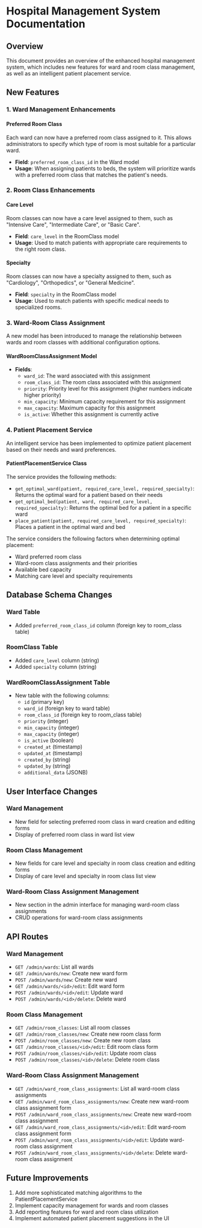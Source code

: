 # Hospital Management System Documentation

## Overview

This document provides an overview of the enhanced hospital management system, which includes new features for ward and room class management, as well as an intelligent patient placement service.

## New Features

### 1. Ward Management Enhancements

#### Preferred Room Class
Each ward can now have a preferred room class assigned to it. This allows administrators to specify which type of room is most suitable for a particular ward.

- **Field**: `preferred_room_class_id` in the Ward model
- **Usage**: When assigning patients to beds, the system will prioritize wards with a preferred room class that matches the patient's needs.

### 2. Room Class Enhancements

#### Care Level
Room classes can now have a care level assigned to them, such as "Intensive Care", "Intermediate Care", or "Basic Care".

- **Field**: `care_level` in the RoomClass model
- **Usage**: Used to match patients with appropriate care requirements to the right room class.

#### Specialty
Room classes can now have a specialty assigned to them, such as "Cardiology", "Orthopedics", or "General Medicine".

- **Field**: `specialty` in the RoomClass model
- **Usage**: Used to match patients with specific medical needs to specialized rooms.

### 3. Ward-Room Class Assignment

A new model has been introduced to manage the relationship between wards and room classes with additional configuration options.

#### WardRoomClassAssignment Model
- **Fields**:
  - `ward_id`: The ward associated with this assignment
  - `room_class_id`: The room class associated with this assignment
  - `priority`: Priority level for this assignment (higher numbers indicate higher priority)
  - `min_capacity`: Minimum capacity requirement for this assignment
  - `max_capacity`: Maximum capacity for this assignment
  - `is_active`: Whether this assignment is currently active

### 4. Patient Placement Service

An intelligent service has been implemented to optimize patient placement based on their needs and ward preferences.

#### PatientPlacementService Class
The service provides the following methods:

- `get_optimal_ward(patient, required_care_level, required_specialty)`: Returns the optimal ward for a patient based on their needs
- `get_optimal_bed(patient, ward, required_care_level, required_specialty)`: Returns the optimal bed for a patient in a specific ward
- `place_patient(patient, required_care_level, required_specialty)`: Places a patient in the optimal ward and bed

The service considers the following factors when determining optimal placement:
- Ward preferred room class
- Ward-room class assignments and their priorities
- Available bed capacity
- Matching care level and specialty requirements

## Database Schema Changes

### Ward Table
- Added `preferred_room_class_id` column (foreign key to room_class table)

### RoomClass Table
- Added `care_level` column (string)
- Added `specialty` column (string)

### WardRoomClassAssignment Table
- New table with the following columns:
  - `id` (primary key)
  - `ward_id` (foreign key to ward table)
  - `room_class_id` (foreign key to room_class table)
  - `priority` (integer)
  - `min_capacity` (integer)
  - `max_capacity` (integer)
  - `is_active` (boolean)
  - `created_at` (timestamp)
  - `updated_at` (timestamp)
  - `created_by` (string)
  - `updated_by` (string)
  - `additional_data` (JSONB)

## User Interface Changes

### Ward Management
- New field for selecting preferred room class in ward creation and editing forms
- Display of preferred room class in ward list view

### Room Class Management
- New fields for care level and specialty in room class creation and editing forms
- Display of care level and specialty in room class list view

### Ward-Room Class Assignment Management
- New section in the admin interface for managing ward-room class assignments
- CRUD operations for ward-room class assignments

## API Routes

### Ward Management
- `GET /admin/wards`: List all wards
- `GET /admin/wards/new`: Create new ward form
- `POST /admin/wards/new`: Create new ward
- `GET /admin/wards/<id>/edit`: Edit ward form
- `POST /admin/wards/<id>/edit`: Update ward
- `POST /admin/wards/<id>/delete`: Delete ward

### Room Class Management
- `GET /admin/room_classes`: List all room classes
- `GET /admin/room_classes/new`: Create new room class form
- `POST /admin/room_classes/new`: Create new room class
- `GET /admin/room_classes/<id>/edit`: Edit room class form
- `POST /admin/room_classes/<id>/edit`: Update room class
- `POST /admin/room_classes/<id>/delete`: Delete room class

### Ward-Room Class Assignment Management
- `GET /admin/ward_room_class_assignments`: List all ward-room class assignments
- `GET /admin/ward_room_class_assignments/new`: Create new ward-room class assignment form
- `POST /admin/ward_room_class_assignments/new`: Create new ward-room class assignment
- `GET /admin/ward_room_class_assignments/<id>/edit`: Edit ward-room class assignment form
- `POST /admin/ward_room_class_assignments/<id>/edit`: Update ward-room class assignment
- `POST /admin/ward_room_class_assignments/<id>/delete`: Delete ward-room class assignment

## Future Improvements

1. Add more sophisticated matching algorithms to the PatientPlacementService
2. Implement capacity management for wards and room classes
3. Add reporting features for ward and room class utilization
4. Implement automated patient placement suggestions in the UI